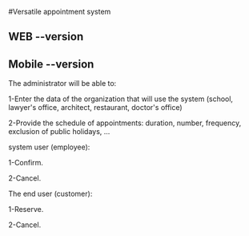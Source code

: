 #Versatile appointment system

## WEB --version
## Mobile --version

The administrator will be able to:

1-Enter the data of the organization that will use the system (school, lawyer's office, architect, restaurant, doctor's office)

2-Provide the schedule of appointments: duration, number, frequency, exclusion of public holidays, ...



system user (employee):

1-Confirm.

2-Cancel.



The end user (customer):

1-Reserve.

2-Cancel.